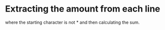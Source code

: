 # Extracting the amount from each line
where the starting character is not *
and then calculating the sum.

